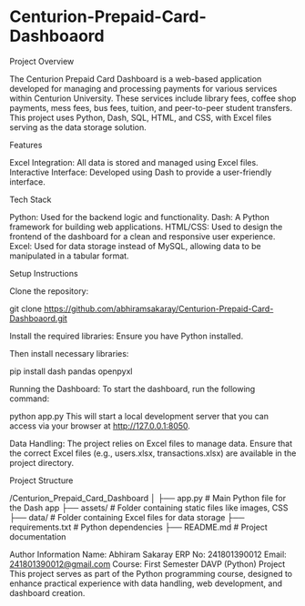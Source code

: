 # Centurion-Prepaid-Card-Dashboaord

Project Overview

The Centurion Prepaid Card Dashboard is a web-based application developed for managing and processing payments for various services within Centurion University. These services include library fees, coffee shop payments, mess fees, bus fees, tuition, and peer-to-peer student transfers. This project uses Python, Dash, SQL, HTML, and CSS, with Excel files serving as the data storage solution.

Features

Excel Integration: All data is stored and managed using Excel files.
Interactive Interface: Developed using Dash to provide a user-friendly interface.

Tech Stack

Python: Used for the backend logic and functionality.
Dash: A Python framework for building web applications.
HTML/CSS: Used to design the frontend of the dashboard for a clean and responsive user experience.
Excel: Used for data storage instead of MySQL, allowing data to be manipulated in a tabular format.

Setup Instructions

Clone the repository:

git clone https://github.com/abhiramsakaray/Centurion-Prepaid-Card-Dashboaord.git

Install the required libraries: Ensure you have Python installed. 

Then install necessary libraries:

pip install dash pandas openpyxl

Running the Dashboard: To start the dashboard, run the following command:

python app.py
This will start a local development server that you can access via your browser at http://127.0.0.1:8050.

Data Handling: The project relies on Excel files to manage data. Ensure that the correct Excel files (e.g., users.xlsx, transactions.xlsx) are available in the project directory.

Project Structure

/Centurion_Prepaid_Card_Dashboard
│
├── app.py               # Main Python file for the Dash app
├── assets/              # Folder containing static files like images, CSS
├── data/                # Folder containing Excel files for data storage
├── requirements.txt     # Python dependencies
├── README.md            # Project documentation

Author Information
Name: Abhiram Sakaray
ERP No: 241801390012
Email: 241801390012@gmail.com
Course: First Semester DAVP (Python) Project
This project serves as part of the Python programming course, designed to enhance practical experience with data handling, web development, and dashboard creation.

